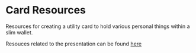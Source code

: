 # Card Resources  

Resources for creating a utility card to hold various personal things within a slim wallet.

Resouces related to the presentation can be found [here](https://github.com/ekohilas/svgs-lasers-realtiy-and-you)
